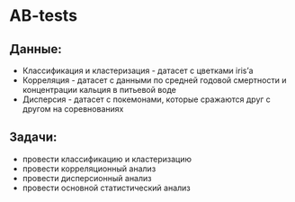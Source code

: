 # AB-tests

## Данные:
- Классификация и кластеризация - датасет с цветками iris’а
- Корреляция - датасет с данными по средней годовой смертности и концентрации кальция в питьевой воде
- Дисперсия - датасет с покемонами, которые сражаются друг с другом на соревнованиях


## Задачи:
- провести классификацию и кластеризацию
- провести корреляционный анализ
- провести дисперсионный анализ
- провести основной статистический анализ
